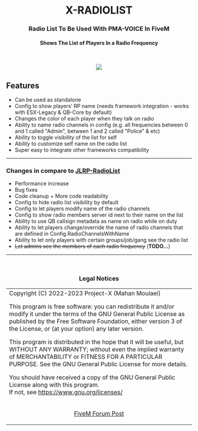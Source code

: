 <h1 align="center"><b>X-RADIOLIST</b></h1>
<h3 align="center">Radio List To Be Used With PMA-VOICE In FiveM</h3>
<h4 align="center">Shows The List of Players In a Radio Frequency</h4>
<br>
<p align="center"><img src="https://forum.cfx.re/uploads/default/original/4X/a/4/5/a45b6ce284909392df9a7ad6c1bb736bb1637978.png"/></p>

## Features
* Can be used as standalone
* Config to show players’ RP name (needs framework integration - works with ESX-Legacy & QB-Core by default)
* Changes the color of each player when they talk on radio
* Ability to name radio channels in config (e.g. all frequencies between 0 and 1 called "Admin", between 1 and 2 called "Police" & etc)
* Ability to toggle visibility of the list for self
* Ability to customize self name on the radio list
* Super easy to integrate other frameworks compatibility
<hr>

### Changes in compare to <a href='https://github.com/mahanmoulaei/JLRP-RadioList'>JLRP-RadioList</a>
* Performance increase
* Bug fixes
* Code cleanup + More code readability
* Config to hide radio list visibility by default
* Config to let players modify name of the radio channels
* Config to show radio members server id next to their name on the list
* Ability to use QB callsign metadata as name on radio while on duty
* Ability to let players change/override the name of radio channels that are defined in Config.RadioChannelsWithName
* Ability to let only players with certain groups/job/gang see the radio list
* ~~Let admins see the members of each radio frequency~~ (<b>TODO...</b>)

<hr>
<br><h3 align='center'>Legal Notices</h3>
<table><tr><td>
Copyright (C) 2022-2023 Project-X (Mahan Moulaei)

This program is free software: you can redistribute it and/or modify
it under the terms of the GNU General Public License as published by
the Free Software Foundation, either version 3 of the License, or
(at your option) any later version.  


This program is distributed in the hope that it will be useful,
but WITHOUT ANY WARRANTY; without even the implied warranty of
MERCHANTABILITY or FITNESS FOR A PARTICULAR PURPOSE.  See the
GNU General Public License for more details.  


You should have received a copy of the GNU General Public License
along with this program.  
If not, see <https://www.gnu.org/licenses/>
</td></tr>
<tr><td>
<p align="center"><a href='https://forum.cfx.re/t/free-list-of-players-in-radio-using-pma-voice/4838157'>FiveM Forum Post</a></p>
</td></tr></table>
